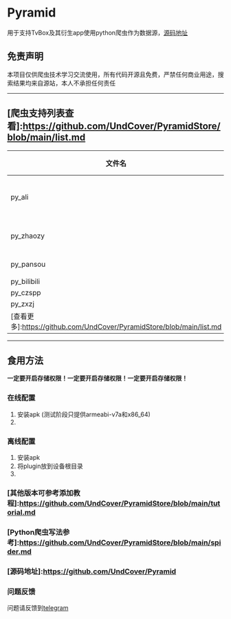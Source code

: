 # Pyramid

用于支持TvBox及其衍生app使用python爬虫作为数据源，[源码地址](https://github.com/UndCover/Pyramid)

## 免责声明

本项目仅供爬虫技术学习交流使用，所有代码开源且免费，严禁任何商业用途，搜索结果均来自源站，本人不承担任何责任

---

## [爬虫支持列表查看]:https://github.com/UndCover/PyramidStore/blob/main/list.md

|文件名|名称|
|---|:---:|
|py_ali|阿里云盘|
|py_zhaozy|找资源|
|py_pansou|盘搜|
|py_bilibili|
|py_czspp||
|py_zxzj||
|[查看更多]:https://github.com/UndCover/PyramidStore/blob/main/list.md||

---

## 食用方法

**一定要开启存储权限！一定要开启存储权限！一定要开启存储权限！**

### 在线配置
1. 安装apk (测试阶段只提供armeabi-v7a和x86_64)
2. [使用在线配置文件]:https://raw.githubusercontent.com/UndCover/PyramidStore/main/py.json

### 离线配置
1. 安装apk
2. 将plugin放到设备根目录
3. [使用离线配置文件]:https://raw.githubusercontent.com/UndCover/PyramidStore/main/local.json

### [其他版本可参考添加教程]:https://github.com/UndCover/PyramidStore/blob/main/tutorial.md

### [Python爬虫写法参考]:https://github.com/UndCover/PyramidStore/blob/main/spider.md

### [源码地址]:https://github.com/UndCover/Pyramid

### 问题反馈
问题请反馈到[telegram](https://t.me/+A3SLQRmPVi9kOThl)
